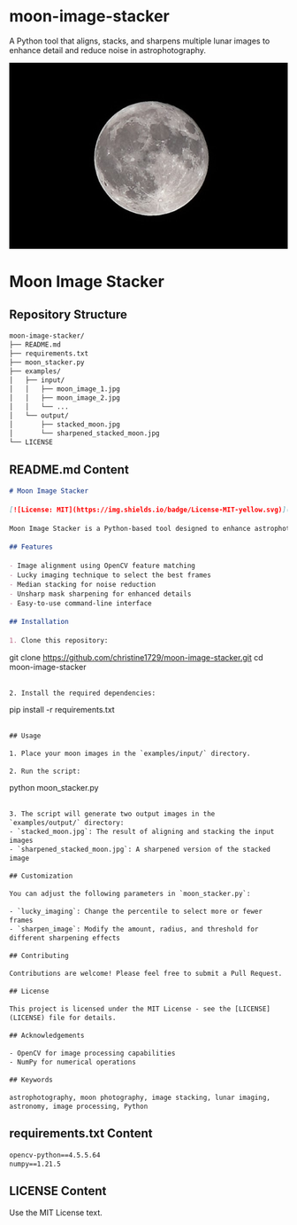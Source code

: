 # moon-image-stacker
A Python tool that aligns, stacks, and sharpens multiple lunar images to enhance detail and reduce noise in astrophotography.

![Stacked Moon Image](stacked_moon.jpg)
# Moon Image Stacker

## Repository Structure

```
moon-image-stacker/
├── README.md
├── requirements.txt
├── moon_stacker.py
├── examples/
│   ├── input/
│   │   ├── moon_image_1.jpg
│   │   ├── moon_image_2.jpg
│   │   └── ...
│   └── output/
│       ├── stacked_moon.jpg
│       └── sharpened_stacked_moon.jpg
└── LICENSE
```

## README.md Content

```markdown
# Moon Image Stacker

[![License: MIT](https://img.shields.io/badge/License-MIT-yellow.svg)](https://opensource.org/licenses/MIT)

Moon Image Stacker is a Python-based tool designed to enhance astrophotography images of the moon. It aligns and stacks multiple lunar images to reduce noise and increase detail, followed by an optional sharpening step for crisp, clear results.

## Features

- Image alignment using OpenCV feature matching
- Lucky imaging technique to select the best frames
- Median stacking for noise reduction
- Unsharp mask sharpening for enhanced details
- Easy-to-use command-line interface

## Installation

1. Clone this repository:
   ```
   git clone https://github.com/christine1729/moon-image-stacker.git
   cd moon-image-stacker
   ```

2. Install the required dependencies:
   ```
   pip install -r requirements.txt
   ```

## Usage

1. Place your moon images in the `examples/input/` directory.

2. Run the script:
   ```
   python moon_stacker.py
   ```

3. The script will generate two output images in the `examples/output/` directory:
   - `stacked_moon.jpg`: The result of aligning and stacking the input images
   - `sharpened_stacked_moon.jpg`: A sharpened version of the stacked image

## Customization

You can adjust the following parameters in `moon_stacker.py`:

- `lucky_imaging`: Change the percentile to select more or fewer frames
- `sharpen_image`: Modify the amount, radius, and threshold for different sharpening effects

## Contributing

Contributions are welcome! Please feel free to submit a Pull Request.

## License

This project is licensed under the MIT License - see the [LICENSE](LICENSE) file for details.

## Acknowledgements

- OpenCV for image processing capabilities
- NumPy for numerical operations

## Keywords

astrophotography, moon photography, image stacking, lunar imaging, astronomy, image processing, Python

```

## requirements.txt Content

```
opencv-python==4.5.5.64
numpy==1.21.5
```

## LICENSE Content

Use the MIT License text.
